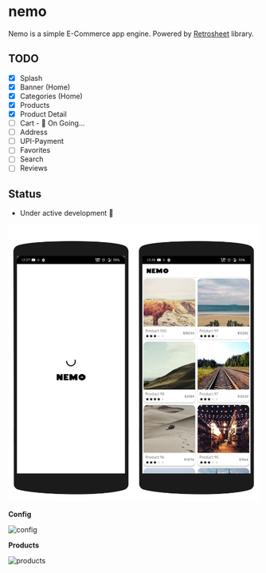 # nemo
Nemo is a simple E-Commerce app engine. Powered by [Retrosheet](https://github.com/theapache64/retrosheet) library.

## TODO

- [x] Splash
- [x] Banner (Home)
- [x] Categories (Home)
- [x] Products
- [x] Product Detail
- [ ] Cart - :green_heart: On Going...
- [ ] Address
- [ ] UPI-Payment
- [ ] Favorites
- [ ] Search
- [ ] Reviews

## Status

- Under active development 👷

![](montage.png)

**Config**

![config](https://i.imgur.com/iOGZEoX.png)

**Products**

![products](https://i.imgur.com/P1XOjrA.png)

